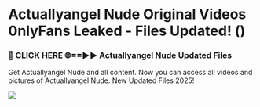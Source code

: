# Actuallyangel Nude Original Videos 0nlyFans Leaked - Files Updated! ()

<h3>🔴 CLICK HERE 🌐==►► <a href="https://tinyurl.com/2p9ay9w9" rel="nofollow">Actuallyangel Nude Updated Files</a></h3>

Get Actuallyangel Nude and all content. Now you can access all videos and pictures of Actuallyangel Nude. New Updated Files 2025!

[![](https://i.imgur.com/KQgVmj3.gif)](https://tinyurl.com/2p9ay9w9)
